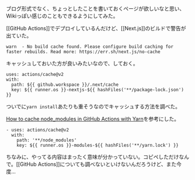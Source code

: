 ブログ形式でなく、ちょっとしたことを書いておくページが欲しいなと思い、Wikiっぽい感じのこともできるようにしてみた。

[[GitHub Actions]]でデプロイしているんだけど、[[Next.js]]のビルドで警告が出ていた。

```
warn  - No build cache found. Please configure build caching for faster rebuilds. Read more: https://err.sh/next.js/no-cache
```

キャッシュしておいた方が良いみたいなので、しておく。

```
uses: actions/cache@v2
with:
  path: ${{ github.workspace }}/.next/cache
  key: ${{ runner.os }}-nextjs-${{ hashFiles('**/package-lock.json') }}
```

ついでに`yarn install`あたりも重そうなのでキャッシュする方法を調べた。

[How to cache node_modules in GitHub Actions with Yarn](https://dev.to/mpocock1/how-to-cache-nodemodules-in-github-actions-with-yarn-24eh)を参考にした。

```
- uses: actions/cache@v2
  with:
    path: '**/node_modules'
    key: ${{ runner.os }}-modules-${{ hashFiles('**/yarn.lock') }}
```

ちなみに、やってる内容はまったく意味が分かっていない。コピペしただけなんで。[[GitHub Actions]]についても調べないといけないんだろうけど、また今度…
